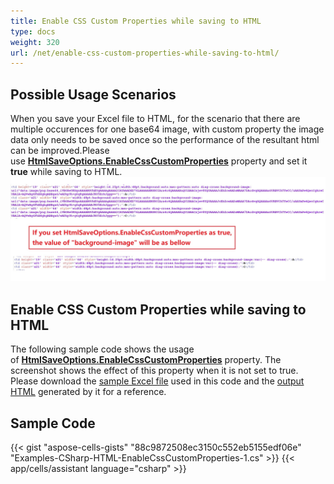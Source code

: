 ```yaml
---
title: Enable CSS Custom Properties while saving to HTML
type: docs
weight: 320
url: /net/enable-css-custom-properties-while-saving-to-html/
---
```


## **Possible Usage Scenarios**

When you save your Excel file to HTML, for the scenario that there are multiple occurences for one base64 image, with custom property the image data only needs to be saved once so the performance of the resultant html can be improved.Please use [**HtmlSaveOptions.EnableCssCustomProperties**](https://reference.aspose.com/cells/net/aspose.cells/htmlsaveoptions/properties/EnableCssCustomProperties) property and set it **true** while saving to HTML.
![todo:image_alt_text](enable-css-custom-properties-while-saving-to-html-1.jpg) 
 

## **Enable CSS Custom Properties while saving to HTML**

The following sample code shows the usage of [**HtmlSaveOptions.EnableCssCustomProperties**](https://reference.aspose.com/cells/net/aspose.cells/htmlsaveoptions/properties/enablecsscustomproperties) property. The screenshot shows the effect of this property when it is not set to true. Please download the [sample Excel file](50528260.xlsx) used in this code and the [output HTML](50528261.zip) generated by it for a reference.



## **Sample Code**

{{< gist "aspose-cells-gists" "88c9872508ec3150c552eb5155edf06e" "Examples-CSharp-HTML-EnableCssCustomProperties-1.cs" >}}
{{< app/cells/assistant language="csharp" >}}